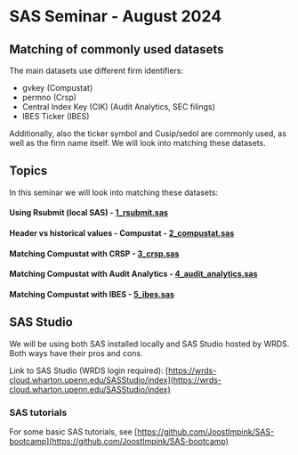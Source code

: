 # SAS Seminar - August 2024

## Matching of commonly used datasets

The main datasets use different firm identifiers:

- gvkey (Compustat)
- permno (Crsp)
- Central Index Key (CIK) (Audit Analytics, SEC filings)
- IBES Ticker (IBES)

Additionally, also the ticker symbol and Cusip/sedol are commonly used, as well as the firm name itself. We will look into matching these datasets.

## Topics

In this seminar we will look into matching these datasets:

#### Using Rsubmit (local SAS) - [1_rsubmit.sas](1_rsubmit.sas)

#### Header vs historical values - Compustat - [2_compustat.sas](2_compustat.sas)

#### Matching Compustat with CRSP - [3_crsp.sas](3_crsp.sas)

#### Matching Compustat with Audit Analytics -  [4_audit_analytics.sas](4_audit_analytics.sas)

#### Matching Compustat with IBES - [5_ibes.sas](5_ibes.sas)


## SAS Studio

We will be using both SAS installed locally and SAS Studio hosted by WRDS. Both ways have their pros and cons. 

Link to SAS Studio (WRDS login required): [https://wrds-cloud.wharton.upenn.edu/SASStudio/index](https://wrds-cloud.wharton.upenn.edu/SASStudio/index)

### SAS tutorials

For some basic SAS tutorials, see [https://github.com/JoostImpink/SAS-bootcamp](https://github.com/JoostImpink/SAS-bootcamp)

